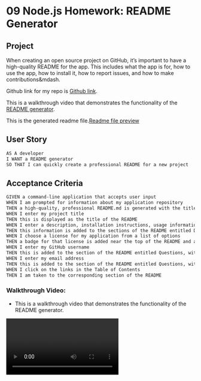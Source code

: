 # 09 Node.js Homework: README Generator

## Project 

When creating an open source project on GitHub, it’s important to have a high-quality README for the app. This includes what the app is for, how to use the app, how to install it, how to report issues, and how to make contributions&mdash. 



Github link for my repo is  [Github link](https://github.com/mandy2324/README-GENERATOR.git).

This is a walkthrough video that demonstrates the functionality of the [README generator](https://watch.screencastify.com/v/3L5V1lRMeGmNJ9q9inbm). 

This is the generated readme file.[Readme file preview](https://watch.screencastify.com/v/9PgWMWENvDvIknQiRFyJ)


## User Story

```md
AS A developer
I WANT a README generator
SO THAT I can quickly create a professional README for a new project
```

## Acceptance Criteria

```md
GIVEN a command-line application that accepts user input
WHEN I am prompted for information about my application repository
THEN a high-quality, professional README.md is generated with the title of my project and sections entitled Description, Table of Contents, Installation, Usage, License, Contributing, Tests, and Questions
WHEN I enter my project title
THEN this is displayed as the title of the README
WHEN I enter a description, installation instructions, usage information, contribution guidelines, and test instructions
THEN this information is added to the sections of the README entitled Description, Installation, Usage, Contributing, and Tests
WHEN I choose a license for my application from a list of options
THEN a badge for that license is added near the top of the README and a notice is added to the section of the README entitled License that explains which license the application is covered under
WHEN I enter my GitHub username
THEN this is added to the section of the README entitled Questions, with a link to my GitHub profile
WHEN I enter my email address
THEN this is added to the section of the README entitled Questions, with instructions on how to reach me with additional questions
WHEN I click on the links in the Table of Contents
THEN I am taken to the corresponding section of the README
```


### Walkthrough Video:

* This is a walkthrough video that demonstrates the functionality of the README generator.

![walkthrough video.](./images/readmeGen.mp4)